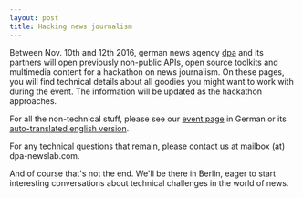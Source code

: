 ```yaml
---
layout: post
title: Hacking news journalism
---
```


Between Nov. 10th and 12th 2016, german news agency [dpa](http://www.dpa.com) and its partners will open previously non-public APIs, open source toolkits and multimedia content for a hackathon on news journalism. On these pages, you will find technical details about all goodies you might want to work with during the event. The information will be updated as the hackathon approaches.

For all the non-technical stuff, please see our [event page](https://www.eventbrite.com/e/tickertools-ist-ein-hackathon-der-deutschen-presse-agentur-dpa-tickets-27816046544) in German or its [auto-translated english version](https://translate.google.de/translate?sl=de&tl=en&js=y&prev=_t&hl=en&ie=UTF-8&u=https%3A%2F%2Fwww.eventbrite.com%2Fe%2Ftickertools-ist-ein-hackathon-der-deutschen-presse-agentur-dpa-tickets-27816046544&edit-text=).

For any technical questions that remain, please contact us at mailbox (at) dpa-newslab.com.

And of course that's not the end. We'll be there in Berlin, eager to start interesting conversations about technical challenges in the world of news. 

